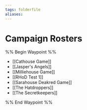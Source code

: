 ```yaml
---
tags: folderfile
aliases:
---
```


# Campaign Rosters
%% Begin Waypoint %%
- [[Cathouse Game]]
- [[Jasper's Angels]]
- [[Milliehouse Game]]
- [[RHoD Test 1]]
- [[Sarahouse Deakred Game]]
- [[The Hatdroppers]]
- [[The Secretkeepers]]

%% End Waypoint %%
